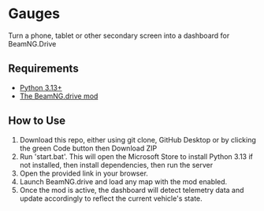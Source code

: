 # Gauges
Turn a phone, tablet or other secondary screen into a dashboard for BeamNG.Drive

## Requirements  
- [Python 3.13+](https://apps.microsoft.com/detail/9PNRBTZXMB4Z)
- [The BeamNG.drive mod](https://www.beamng.com/resources/external-dashboard.33977/)

## How to Use
1. Download this repo, either using git clone, GitHub Desktop or by clicking the green Code button then Download ZIP 
2. Run 'start.bat'. This will open the Microsoft Store to install Python 3.13 if not installed, then install dependencies, then run the server
3. Open the provided link in your browser.  
4. Launch BeamNG.drive and load any map with the mod enabled.  
5. Once the mod is active, the dashboard will detect telemetry data and update accordingly to reflect the current vehicle's state.  
